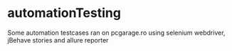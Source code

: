 # automationTesting
Some automation testcases ran on pcgarage.ro using selenium webdriver, jBehave stories and allure reporter
